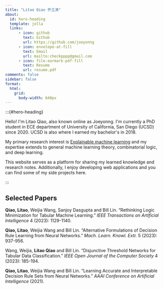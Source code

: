 ```yaml
---
title: "Litao Qiao 乔立涛"
about:
  id: hero-heading
  template: jolla
  links:
      - icon: github
        text: Github
        url: https://github.com/joeyonng
      - icon: envelope-at-fill
        text: Email
        url: mailto:checkpppp@gmail.com
      - icon: file-earmark-pdf-fill
        text: Resume
        url: resume.pdf
comments: false
sidebar: false
format:
  html:
    grid:
      body-width: 640px
---
```


:::{#hero-heading}

Hello! I'm Litao Qiao, also known online as Joeyonng. I'm currently a PhD student in ECE department of University of California, San Diego (UCSD) since 2020.
UCSD is also where I earned my bachelor's in 2018. 

My primary research interest is [Explainable machine learning](https://en.wikipedia.org/wiki/Explainable_artificial_intelligence) and my expertise extends to general machine learning theory, combinatorial logic, and deep learning. 

This website serves as a platform for sharing my learned knowledge and research notes. 
Additionally, I enjoy developing web applications and you can find some of my side projects here.

:::

## Selected Papers


**Qiao, Litao**, Weijia Wang, Sanjoy Dasgupta and Bill Lin. “Rethinking Logic Minimization for Tabular Machine Learning.” *IEEE Transactions on Artificial Intelligence* 4 (2023): 1129-1140.

**Qiao, Litao**, Weijia Wang and Bill Lin. “Alternative Formulations of Decision Rule Learning from Neural Networks.” *Mach. Learn. Knowl. Extr.* 5 (2023): 937-956.

Wang, Weijia, **Litao Qiao** and Bill Lin. “Disjunctive Threshold Networks for Tabular Data Classification.” *IEEE Open Journal of the Computer Society* 4 (2023): 185-194.

**Qiao, Litao**, Weijia Wang and Bill Lin. “Learning Accurate and Interpretable Decision Rule Sets from Neural Networks.” *AAAI Conference on Artificial Intelligence* (2021).

